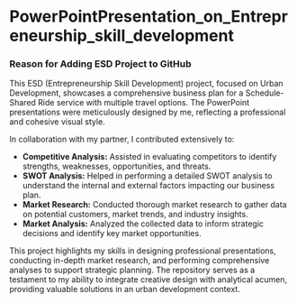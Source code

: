 # PowerPointPresentation_on_Entrepreneurship_skill_development

### Reason for Adding ESD Project to GitHub

This ESD (Entrepreneurship Skill Development) project, focused on Urban Development, showcases a comprehensive business plan for a Schedule-Shared Ride service with multiple travel options. The PowerPoint presentations were meticulously designed by me, reflecting a professional and cohesive visual style.

In collaboration with my partner, I contributed extensively to:

- **Competitive Analysis:** Assisted in evaluating competitors to identify strengths, weaknesses, opportunities, and threats.
- **SWOT Analysis:** Helped in performing a detailed SWOT analysis to understand the internal and external factors impacting our business plan.
- **Market Research:** Conducted thorough market research to gather data on potential customers, market trends, and industry insights.
- **Market Analysis:** Analyzed the collected data to inform strategic decisions and identify key market opportunities.

This project highlights my skills in designing professional presentations, conducting in-depth market research, and performing comprehensive analyses to support strategic planning. The repository serves as a testament to my ability to integrate creative design with analytical acumen, providing valuable solutions in an urban development context.
